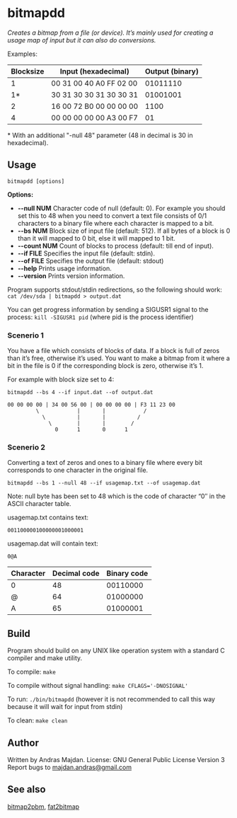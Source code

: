 # bitmapdd

*Creates a bitmap from a file (or device). It’s mainly used for creating a usage map of input but it can also do conversions.*

Examples:

| Blocksize | Input (hexadecimal) | Output (binary) |
| - | - | - |
| 1 | 00 31 00 40 A0 FF 02 00 | 01011110 |
| 1* | 30 31 30 30 31 30 30 31 | 01001001
| 2 | 16 00 72 B0 00 00 00 00 | 1100 |
| 4 | 00 00 00 00 00 A3 00 F7 | 01 |

\* With an additional "-null 48" parameter (48 in decimal is 30 in hexadecimal).

## Usage

```bitmapdd [options]```

**Options:**

* **--null NUM**
Character code of null (default: 0).
For example you should set this to 48 when you need to convert a text file consists of 0/1 characters to a binary file where each character is mapped to a bit.
* **--bs NUM**
Block size of input file (default: 512).
If all bytes of a block is 0 than it will mapped to 0 bit, else it will mapped to 1 bit.
* **--count NUM**
Count of blocks to process (default: till end of input).
* **--if FILE**
Specifies the input file (default: stdin).
* **--of FILE**
Specifies the output file (default: stdout)
* **--help**
Prints usage information.
* **--version**
Prints version information.

Program supports stdout/stdin redirections, so the following should work:
``` cat /dev/sda | bitmapdd > output.dat```

You can get progress information by sending a SIGUSR1 signal to the process:
``` kill -SIGUSR1 pid ``` (where pid is the process identifier)

### Scenerio 1

You have a file which consists of blocks of data. If a block is full of zeros than it’s free, otherwise it’s used. You want to make a bitmap from it where a bit in the file is 0 if the corresponding block is zero, otherwise it’s 1.

For example with block size set to 4:

```bitmapdd --bs 4 --if input.dat --of output.dat```

```
00 00 00 00 | 34 00 56 00 | 00 00 00 00 | F3 11 23 00
         \            |       |            /
           \          |       |          /
             \        |       |        /
               0      1       0      1

```

### Scenerio 2

Converting a text of zeros and ones to a binary file where every bit corresponds to one character in the original file.

```bitmapdd --bs 1 --null 48 --if usagemap.txt --of usagemap.dat```

Note: null byte has been set to 48 which is the code of character “0″ in the ASCII character table. 

usagemap.txt contains text:
```
001100000100000001000001
```

usagemap.dat will contain text:
```
0@A
```

| Character | Decimal code | Binary code |
| - | - | - |
| 0 | 48 | 00110000 |
| @ | 64 | 01000000 |
| A | 65 | 01000001 |

## Build
Program should build on any UNIX like operation system with a standard C compiler and make utility.

To compile:
```make```

To compile without signal handling:
```make CFLAGS='-DNOSIGNAL'```

To run:
```./bin/bitmapdd```
(however it is not recommended to call this way because it will wait for input from stdin)

To clean:
```make clean```

## Author
Written by Andras Majdan.
License: GNU General Public License Version 3
Report bugs to <majdan.andras@gmail.com>

## See also
[bitmap2pbm](https://github.com/andmaj/bitmap2pbm/blob/master/README.md),  [fat2bitmap](https://github.com/andmaj/fat2bitmap/blob/master/README.md)
